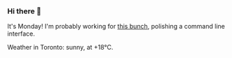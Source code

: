 ### Hi there :wave:

It's Monday! I'm probably working for [this bunch](https://github.com/kohofinancial), polishing a command line interface.

Weather in Toronto: sunny, at +18°C.
